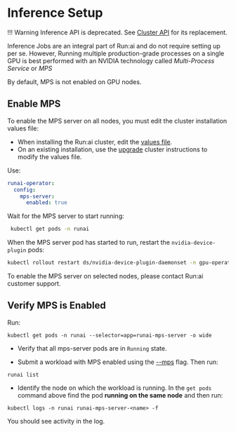 # Inference Setup

!!! Warning
    Inference API is deprecated. See [Cluster API](../../cluster-api/workload-overview-dev.md) for its replacement.

Inference Jobs are an integral part of Run:ai and do not require setting up per se. However, Running multiple production-grade processes on a single GPU is best performed with an NVIDIA technology called _Multi-Process Service_ or _MPS_

By default, MPS is not enabled on GPU nodes.

## Enable MPS

To enable the MPS server on all nodes, you must edit the cluster installation values file:

* When installing the Run:ai cluster, edit the [values file](../../../admin/runai-setup/cluster-setup/cluster-install.md#install-runai).
* On an existing installation, use the [upgrade](../../../admin/runai-setup/cluster-setup/cluster-install.md#customize-your-installation) cluster instructions to modify the values file.

Use:

```  yaml
runai-operator:
  config:
    mps-server:
      enabled: true
```

Wait for the MPS server to start running:

``` bash
 kubectl get pods -n runai
```

When the MPS server pod has started to run, restart the `nvidia-device-plugin` pods:

``` bash
kubectl rollout restart ds/nvidia-device-plugin-daemonset -n gpu-operator
```

To enable the MPS server on selected nodes, please contact Run:ai customer support.

## Verify MPS is Enabled

Run:

```
kubectl get pods -n runai --selector=app=runai-mps-server -o wide
```

* Verify that all mps-server pods are in `Running` state.

* Submit a workload with MPS enabled using the [--mps](../../../Researcher/cli-reference/runai-submit.md#--mig-profile-string) flag.  Then run:

```
runai list
```

* Identify the node on which the workload is running. In the `get pods` command above find the pod __running on the same node__ and then run:

```
kubectl logs -n runai runai-mps-server-<name> -f
```

You should see activity in the log.
